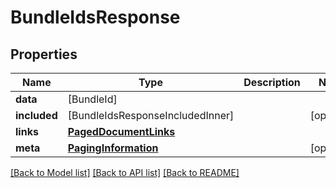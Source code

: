 # BundleIdsResponse

## Properties
Name | Type | Description | Notes
------------ | ------------- | ------------- | -------------
**data** | [BundleId] |  | 
**included** | [BundleIdsResponseIncludedInner] |  | [optional] 
**links** | [**PagedDocumentLinks**](PagedDocumentLinks.md) |  | 
**meta** | [**PagingInformation**](PagingInformation.md) |  | [optional] 

[[Back to Model list]](../README.md#documentation-for-models) [[Back to API list]](../README.md#documentation-for-api-endpoints) [[Back to README]](../README.md)


